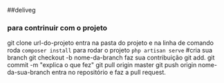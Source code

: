 ##deliveg

### para contrinuir com o projeto
git clone url-do-projeto
entra na pasta do projeto e na linha de comando roda  ```composer install```
para rodar o projeto ```php artisan serve```
#cria sua branch git checkout -b nome-da-branch
faz sua contribuição
git add.
git commit -m "explica o que fez"
git pull origin master
git push origin nome-da-sua-branch
entra no repositório e faz a pull request.